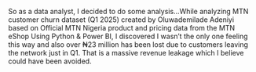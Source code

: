 So as a data analyst, I decided to do some analysis…While analyzing MTN customer churn dataset (Q1 2025) created by Oluwademilade Adeniyi based on Official MTN Nigeria product and pricing data from the MTN eShop Using Python & Power BI, I discovered I wasn’t the only one feeling this way and also over ₦23 million has been lost due to customers leaving the network just in Q1. That is a massive revenue leakage which I believe could have been avoided.
